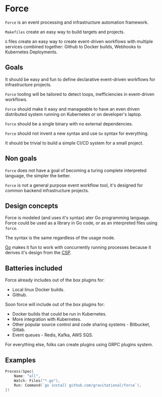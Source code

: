 # Force

`Force` is an event processing and infrastructure automation framework.

`Makefiles` create an easy way to build targets and projects.

`G` files create an easy way to create event-driven workflows with multiple services
combined together: Github to Docker builds, Webhooks to Kubernetes Deployments.

## Goals

It should be easy and fun to define declarative event-driven workflows for infrastructure
projects.

`Force` tooling will be tailored to detect loops, inefficiencies in event-driven workflows.

`Force` should make it easy and manageable to have an even driven distributed system
running on Kubernetes or on developer's laptop.

`Force` should be a single binary with no external dependencies.

`Force` should not invent a new syntax and use `Go` syntax for everything.

It should be trivial to build a simple CI/CD system for a small project.

## Non goals

`Force` does not have a goal of becoming a turing complete interpreted language,
the simpler the better.

`Force` is not a general purpose event workflow tool, it's designed for common
backend infrastructure projects.

## Design concepts

Force is modeled (and uses it's syntax) ater Go programming language. Force
could be used as a library in Go code, or as an interpreted files using `force`.

The syntax is the same regardless of the usage mode.

[Go](https://golang.org) makes it fun to work with concurrently running processes because it derives
it's design from the [CSP](http://www.usingcsp.com/cspbook.pdf).

## Batteries included

Force already includes out of the box plugins for:

* Local linux Docker builds.
* Github.

Soon force will include out of the box plugins for:

* Docker builds that could be run in Kubernetes.
* More integration with Kubernetes.
* Other popular source control and code sharing systems - Bitbucket, Gitlab.
* Event queues - Redis, Kafka, AWS SQS.

For everything else, folks can create plugins using GRPC plugins system.

## Examples

```go
Process(Spec{
    Name: "all",
    Watch: Files("*.go"),
    Run: Command(`go install github.com/gravitational/force`),
})
```
